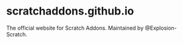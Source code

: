 # scratchaddons.github.io
The official website for Scratch Addons. Maintained by @Explosion-Scratch.
